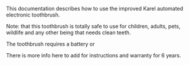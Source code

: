 
This documentation describes how to use the improved Karel automated electronic toothbrush.

Note: that this toothbrush is totally safe to use for children, adults, pets, wildlife and any other being 
that needs clean teeth.

The toothbrush requires a battery or

There is more info here to add for instructions and warranty for 6 years.
